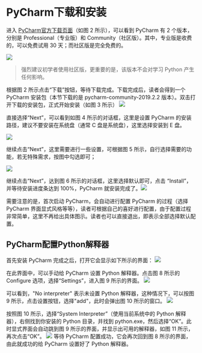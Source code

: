 # PyCharm下载和安装 #
进入 [PyCharm官方下载页面](https://www.jetbrains.com/pycharm/download/#section=windows)（如图 2 所示），可以看到 PyCharm 有 2 个版本，分别是 Professional（专业版）和 Community（社区版）。其中，专业版是收费的，可以免费试用 30 天；而社区版是完全免费的。

![](http://c.biancheng.net/uploads/allimg/190919/2-1Z919100TB48.gif)



> 强烈建议初学者使用社区版，更重要的是，该版本不会对学习 Python 产生任何影响。

根据图 2 所示点击“下载”按钮，等待下载完成。下载完成后，读者会得到一个 PyCharm 安装包（本节下载的是 pycharm-community-2019.2.2 版本）。双击打开下载的安装包，正式开始安装（如图 3 所示）
![](http://c.biancheng.net/uploads/allimg/190919/2-1Z91910094HH.gif)

直接选择“Next”，可以看到如图 4 所示的对话框，这里是设置 PyCharm 的安装路径，建议不要安装在系统盘（通常 C 盘是系统盘），这里选择安装到 E 盘。

![](http://c.biancheng.net/uploads/allimg/190919/2-1Z919101049343.gif)

继续点击“Next”，这里需要进行一些设置，可根据图 5 所示，自行选择需要的功能，若无特殊需求，按图中勾选即可；

![](http://c.biancheng.net/uploads/allimg/190919/2-1Z919101114R1.gif)

继续点击“Next”，达到图 6 所示的对话框，这里选择默认即可，点击 “Install”，并等待安装进度条达到 100%，PyCharm 就安装完成了。![](http://c.biancheng.net/uploads/allimg/190919/2-1Z9191011394E.gif)

需要注意的是，首次启动 PyCharm，会自动进行配置 PyCharm 的过程（选择 PyCharm 界面显式风格等等），读者可根据自己的喜好进行配置，由于配置过程非常简单，这里不再给出具体图示。读者也可以直接退出，即表示全部选择默认配置。

## PyCharm配置Python解释器 ##

首先安装 PyCharm 完成之后，打开它会显示如下所示的界面：
![](http://c.biancheng.net/uploads/allimg/190919/2-1Z919102045629.gif)

在此界面中，可以手动给 PyCharm 设置 Python 解释器。点击图 8 所示的 Configure 选项，选择“Settings”，进入图 9 所示的界面。
![](http://c.biancheng.net/uploads/allimg/190919/2-1Z9191021592Z.gif)

可以看到，"No interpreter" 表示未设置 Python 解释器，这种情况下，可以按图 9 所示，点击设置按钮，选择"add"，此时会弹出图 10 所示的窗口。
![](http://c.biancheng.net/uploads/allimg/190919/2-1Z919102231418.gif)

按照图 10 所示，选择“System Interpreter”（使用当前系统中的 Python 解释器），右侧找到你安装的 Python 目录，并找到 python.exe，然后选择“OK”。此时显式界面会自动跳到图 9 所示的界面，并显示出可用的解释器，如图 11 所示，再次点击“OK”。
![](http://c.biancheng.net/uploads/allimg/190919/2-1Z919102AU31.gif)
等待 PyCharm 配置成功，它会再次回到图 8 所示的界面，由此就成功的给 PyCharm 设置好了 Python 解释器。